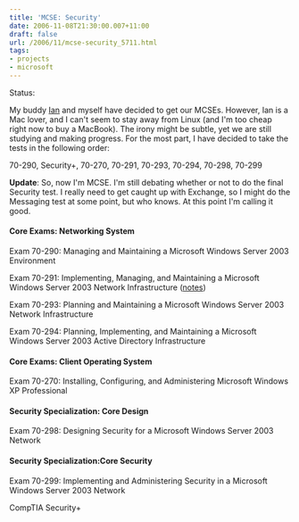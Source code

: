 ```yaml
---
title: 'MCSE: Security'
date: 2006-11-08T21:30:00.007+11:00
draft: false
url: /2006/11/mcse-security_5711.html
tags: 
- projects
- microsoft
---
```


Status:  
  

My buddy [Ian](http://www.ianfitzpatrick.com/) and myself have decided to get our MCSEs. However, Ian is a Mac lover, and I can't seem to stay away from Linux (and I'm too cheap right now to buy a MacBook). The irony might be subtle, yet we are still studying and making progress. For the most part, I have decided to take the tests in the following order:

70-290, Security+, 70-270, 70-291, 70-293, 70-294, 70-298, 70-299

  

**Update**: So, now I'm MCSE. I'm still debating whether or not to do the final Security test. I really need to get caught up with Exchange, so I might do the Messaging test at some point, but who knows. At this point I'm calling it good.

#### Core Exams: Networking System

Exam 70-290: Managing and Maintaining a Microsoft Windows Server 2003 Environment

  

Exam 70-291: Implementing, Managing, and Maintaining a Microsoft Windows Server 2003 Network Infrastructure ([notes](/howtos/tips-for-passing-the-mcse-70-291/))

  

Exam 70-293: Planning and Maintaining a Microsoft Windows Server 2003 Network Infrastructure

  

Exam 70-294: Planning, Implementing, and Maintaining a Microsoft Windows Server 2003 Active Directory Infrastructure

#### Core Exams: Client Operating System

Exam 70-270: Installing, Configuring, and Administering Microsoft Windows XP Professional

#### Security Specialization: Core Design

Exam 70-298: Designing Security for a Microsoft Windows Server 2003 Network

#### Security Specialization:Core Security

Exam 70-299: Implementing and Administering Security in a Microsoft Windows Server 2003 Network

  

CompTIA Security+